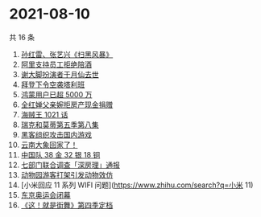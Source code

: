 # 2021-08-10

共 16 条

<!-- BEGIN -->
<!-- 最后更新时间 Tue Aug 10 2021 10:30:36 GMT+0800 (China Standard Time) -->

1. [孙红雷、张艺兴《扫黑风暴》](https://www.zhihu.com/search?q=扫黑风暴)
1. [阿里支持员工拒绝陪酒](https://www.zhihu.com/search?q=阿里)
1. [谢大脚扮演者于月仙去世](https://www.zhihu.com/search?q=谢大脚)
1. [拜登下令空袭塔利班](https://www.zhihu.com/search?q=塔利班)
1. [鸿蒙用户已超 5000 万](https://www.zhihu.com/search?q=鸿蒙)
1. [全红婵父亲婉拒房产现金捐赠](https://www.zhihu.com/search?q=全红婵父亲)
1. [海贼王 1021 话](https://www.zhihu.com/search?q=海贼王)
1. [瑞克和莫蒂第五季第八集](https://www.zhihu.com/search?q=瑞克和莫蒂)
1. [黑客组织攻击国内游戏](https://www.zhihu.com/search?q=弈剑行)
1. [云南大象回家了！](https://www.zhihu.com/search?q=云南大象)
1. [中国队 38 金 32 银 18 铜](https://www.zhihu.com/search?q=中国队金牌)
1. [七部门联合调查「深房理」通报](https://www.zhihu.com/search?q=深房理)
1. [动物园游客打架引发动物效仿](https://www.zhihu.com/search?q=北京动物园)
1. [小米回应 11 系列 WIFI 问题](https://www.zhihu.com/search?q=小米 11)
1. [东京奥运会闭幕](https://www.zhihu.com/search?q=东京奥运会闭幕)
1. [《这！就是街舞》第四季定档](https://www.zhihu.com/search?q=这就是街舞)

<!-- END -->
